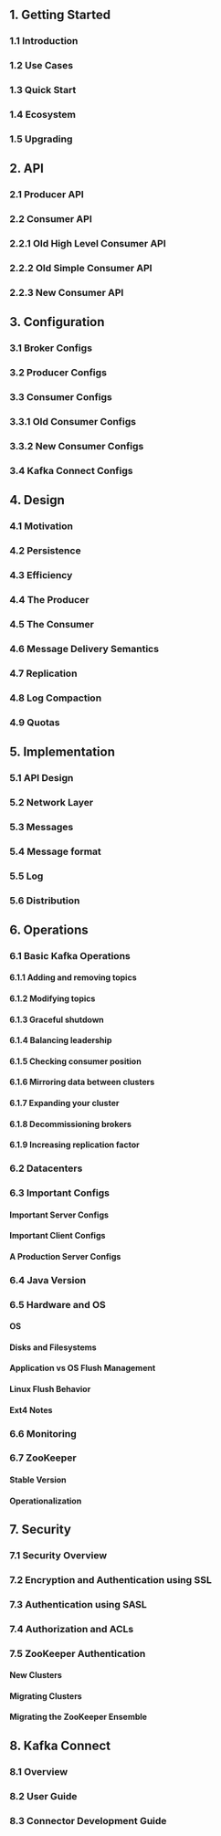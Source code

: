 ## 1. Getting Started
###    1.1 Introduction
###    1.2 Use Cases
###    1.3 Quick Start
###    1.4 Ecosystem
###    1.5 Upgrading
## 2. API
###    2.1 Producer API
###    2.2 Consumer API
###    2.2.1 Old High Level Consumer API
###    2.2.2 Old Simple Consumer API
###    2.2.3 New Consumer API
## 3. Configuration
###    3.1 Broker Configs
###    3.2 Producer Configs
###    3.3 Consumer Configs
###    3.3.1 Old Consumer Configs
###    3.3.2 New Consumer Configs
###    3.4 Kafka Connect Configs
## 4. Design
###    4.1 Motivation
###    4.2 Persistence
###    4.3 Efficiency
###    4.4 The Producer
###    4.5 The Consumer
###    4.6 Message Delivery Semantics
###    4.7 Replication
###    4.8 Log Compaction
###    4.9 Quotas
## 5. Implementation
###    5.1 API Design
###    5.2 Network Layer
###    5.3 Messages
###    5.4 Message format
###    5.5 Log
###    5.6 Distribution
## 6. Operations
###    6.1 Basic Kafka Operations
####        6.1.1 Adding and removing topics
####        6.1.2 Modifying topics
####        6.1.3 Graceful shutdown
####        6.1.4 Balancing leadership
####        6.1.5 Checking consumer position
####        6.1.6 Mirroring data between clusters
####        6.1.7 Expanding your cluster
####        6.1.8 Decommissioning brokers
####        6.1.9 Increasing replication factor
###    6.2 Datacenters
###    6.3 Important Configs
####        Important Server Configs
####        Important Client Configs
####        A Production Server Configs
###    6.4 Java Version
###    6.5 Hardware and OS
####        OS
####        Disks and Filesystems
####        Application vs OS Flush Management
####        Linux Flush Behavior
####        Ext4 Notes
###    6.6 Monitoring
###    6.7 ZooKeeper
####        Stable Version
####        Operationalization
## 7. Security
###    7.1 Security Overview
###    7.2 Encryption and Authentication using SSL
###    7.3 Authentication using SASL
###    7.4 Authorization and ACLs
###    7.5 ZooKeeper Authentication
####        New Clusters
####        Migrating Clusters
####        Migrating the ZooKeeper Ensemble
## 8. Kafka Connect
###    8.1 Overview
###    8.2 User Guide
###    8.3 Connector Development Guide

